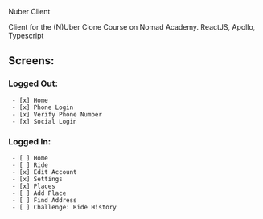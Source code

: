 Nuber Client

Client for the (N)Uber Clone Course on Nomad Academy. ReactJS, Apollo, Typescript

## Screens:

### Logged Out:

     - [x] Home
     - [x] Phone Login
     - [x] Verify Phone Number
     - [x] Social Login

### Logged In:

     - [ ] Home
     - [ ] Ride
     - [x] Edit Account
     - [x] Settings
     - [x] Places
     - [ ] Add Place
     - [ ] Find Address
     - [ ] Challenge: Ride History
